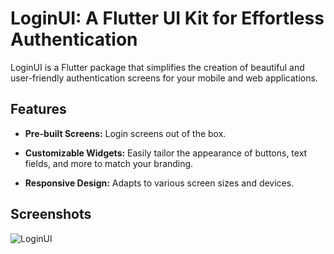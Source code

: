 # LoginUI: A Flutter UI Kit for Effortless Authentication



LoginUI is a Flutter package that simplifies the creation of beautiful and user-friendly authentication screens for your mobile and web applications.

## Features

* **Pre-built Screens:** Login screens out of the box.
* **Customizable Widgets:** Easily tailor the appearance of buttons, text fields, and more to match your branding.


* **Responsive Design:** Adapts to various screen sizes and devices.

## Screenshots
![LoginUI](https://github.com/Xarkdagor/LoginUI/assets/110737967/f9c5abcf-bca4-49ed-9cd9-afb1da0ebbb9)
